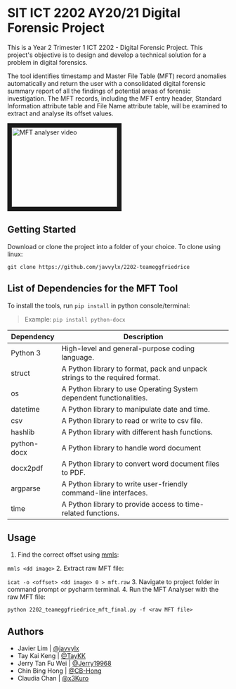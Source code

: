 # SIT ICT 2202 AY20/21 Digital Forensic Project
This is a Year 2 Trimester 1 ICT 2202 - Digital Forensic Project. This project's objective is to design and develop a technical solution for a problem in digital forensics.

The tool identifies timestamp and Master File Table (MFT) record anomalies automatically and return the user with a consolidated digital forensic summary report of all the findings of potential areas of forensic investigation. The MFT records, including the MFT entry header, Standard Information attribute table and File Name attribute table, will be examined to extract and analyse its offset values.

<a href="http://www.youtube.com/watch?feature=player_embedded&v=YOUTUBE_VIDEO_ID_HERE
" target="_blank"><img src="https://img.youtube.com/vi/<VIDEO ID>/maxresdefault.jpg" 
alt="MFT analyser video" width="240" height="180" border="10" /></a>

## Getting Started
Download or clone the project into a folder of your choice. To clone using linux:

```git clone https://github.com/javvylx/2202-teameggfriedrice```

## List of Dependencies for the MFT Tool 

To install the tools, run `pip install` in python console/terminal:
> Example: `pip install python-docx`

| Dependency | Description                                                                 |
|------------|-----------------------------------------------------------------------------|
| Python 3   | High-level and general-purpose coding language.                             |
| struct     | A Python library to format, pack and unpack strings to the required format. |
| os         | A Python library to use Operating System dependent functionalities.         |
| datetime   | A Python library to manipulate date and time.                               |
| csv        | A Python library to read or write to csv file.                              |
| hashlib    | A Python library with different hash functions.                             |
| python-docx| A Python library to handle word document                                    |
| docx2pdf   | A Python library to convert word document files to PDF.                     |
| argparse   | A Python library to write user-friendly command-line interfaces.            |
| time       | A Python library to provide access to time-related functions.               |

## Usage
1. Find the correct offset using [mmls](http://www.sleuthkit.org/sleuthkit/man/mmls.html):

```mmls <dd image>```
2. Extract raw MFT file:

```icat -o <offset> <dd image> 0 > mft.raw```
3. Navigate to project folder in command prompt or pycharm terminal.
4. Run the MFT Analyser with the raw MFT file: 

```python 2202_teameggfriedrice_mft_final.py -f <raw MFT file>``` 

## Authors
- Javier Lim 		| [@javvylx](https://github.com/javvylx)
- Tay Kai Keng 		| [@TayKK](https://github.com/TayKK)
- Jerry Tan Fu Wei 	| [@Jerry19968](https://github.com/Jerry19968)
- Chin Bing Hong 	| [@CB-Hong](https://github.com/CB-Hong)
- Claudia Chan 		| [@x3Kuro](https://github.com/x3Kuro)
